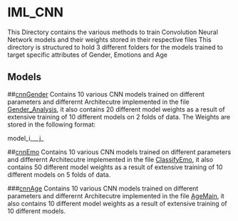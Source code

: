 # IML_CNN

This Directory contains the various methods to train Convolution Neural Network models and their weights stored in their respective files
This directory is structured to hold 3 different folders for the models trained to target specific attributes of Gender, Emotions and Age

## Models

##[cnnGender](https://drive.google.com/drive/folders/1NNoNN2kkXtEvrYv0Pf8gWdBw6Ej_EjoN)
Contains 10 various CNN models trained on different parameters and differernt Architecutre implemented in the file [Gender_Analysis](https://colab.research.google.com/drive/12K91YeH0N7NYk4sFxdVfOS1IzjAhjO12), it also contains 20 different model weights as a result of extensive training of 10 different models on 2 folds of data.
The Weights are stored in the following format:

model_i___j_

##[cnnEmo](https://drive.google.com/drive/folders/1qBXOaSn4MG-fUJRXoFj1JRx7ydlhH5Vg)
Contains 10 various CNN models trained on different parameters and differernt Architecutre implemented in the file [ClassifyEmo](https://colab.research.google.com/drive/1FAjjuVOQQ0nMAADh2JxzIQhHkufhXgs2), it also contains 50 different model weights as a result of extensive training of 10 different models on 5 folds of data.

###[cnnAge](https://drive.google.com/drive/folders/1Ih5R9pCIPm26U1ZmoJ9MVU4Xf2sZV3fu)
Contains 10 various CNN models trained on different parameters and differernt Architecutre implemented in the file [AgeMain](https://colab.research.google.com/drive/1JtJzP8_UeJtT6EOMmqePHmgguFzzf5Fo), it also contains 10 different model weights as a result of extensive training of 10 different models.
